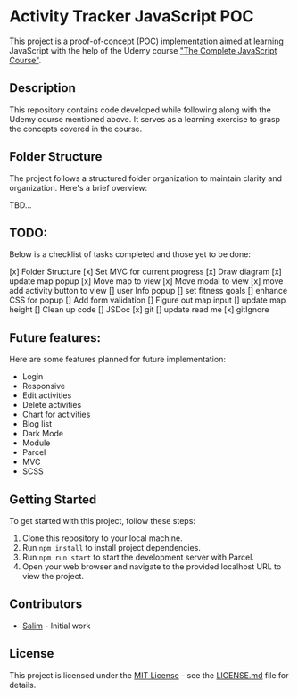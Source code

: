# Activity Tracker JavaScript POC

This project is a proof-of-concept (POC) implementation aimed at learning JavaScript with the help of the Udemy course ["The Complete JavaScript Course"](https://www.udemy.com/course/the-complete-javascript-course/).

## Description

This repository contains code developed while following along with the Udemy course mentioned above. It serves as a learning exercise to grasp the concepts covered in the course.

## Folder Structure

The project follows a structured folder organization to maintain clarity and organization. Here's a brief overview:

TBD...

## TODO:

Below is a checklist of tasks completed and those yet to be done:

[x] Folder Structure
[x] Set MVC for current progress
[x] Draw diagram
[x] update map popup
[x] Move map to view
[x] Move modal to view
[x] move add activity button to view
[] user Info popup
[] set fitness goals
[] enhance CSS for popup
[] Add form validation
[] Figure out map input
[] update map height
[] Clean up code
[] JSDoc
[x] git
[] update read me
[x] gitIgnore

## Future features:

Here are some features planned for future implementation:

- Login
- Responsive
- Edit activities
- Delete activities
- Chart for activities
- Blog list
- Dark Mode
- Module
- Parcel
- MVC
- SCSS

## Getting Started

To get started with this project, follow these steps:

1. Clone this repository to your local machine.
2. Run `npm install` to install project dependencies.
3. Run `npm run start` to start the development server with Parcel.
4. Open your web browser and navigate to the provided localhost URL to view the project.

## Contributors

- [Salim](https://github.com/samdalu) - Initial work

## License

This project is licensed under the [MIT License](https://opensource.org/licenses/MIT) - see the [LICENSE.md](LICENSE.md) file for details.
